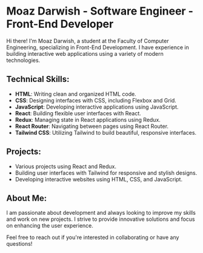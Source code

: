 # Moaz Darwish - Software Engineer - Front-End Developer

Hi there! I'm Moaz Darwish, a student at the Faculty of Computer Engineering, specializing in Front-End Development. I have experience in building interactive web applications using a variety of modern technologies.

## Technical Skills:
- **HTML**: Writing clean and organized HTML code.
- **CSS**: Designing interfaces with CSS, including Flexbox and Grid.
- **JavaScript**: Developing interactive applications using JavaScript.
- **React**: Building flexible user interfaces with React.
- **Redux**: Managing state in React applications using Redux.
- **React Router**: Navigating between pages using React Router.
- **Tailwind CSS**: Utilizing Tailwind to build beautiful, responsive interfaces.

## Projects:
- Various projects using React and Redux.
- Building user interfaces with Tailwind for responsive and stylish designs.
- Developing interactive websites using HTML, CSS, and JavaScript.

## About Me:
I am passionate about development and always looking to improve my skills and work on new projects. I strive to provide innovative solutions and focus on enhancing the user experience.

Feel free to reach out if you're interested in collaborating or have any questions!

